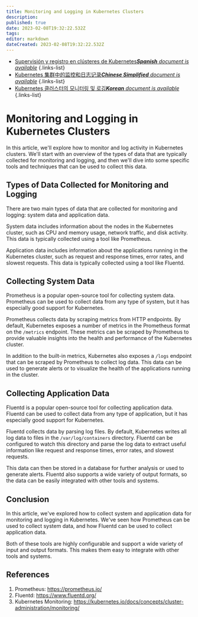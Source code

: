 ```yaml
---
title: Monitoring and Logging in Kubernetes Clusters
description: 
published: true
date: 2023-02-08T19:32:22.532Z
tags: 
editor: markdown
dateCreated: 2023-02-08T19:32:22.532Z
---
```


- [Supervisión y registro en clústeres de Kubernetes***Spanish** document is available*](/es/Knowledge-base/Kubernetes/monitoring-and-logging-in-kubernetes-clusters)
{.links-list}
- [Kubernetes 集群中的监控和日志记录***Chinese Simplified** document is available*](/zh/Knowledge-base/Kubernetes/monitoring-and-logging-in-kubernetes-clusters)
{.links-list}
- [Kubernetes 클러스터의 모니터링 및 로깅***Korean** document is available*](/ko/Knowledge-base/Kubernetes/monitoring-and-logging-in-kubernetes-clusters)
{.links-list}


# Monitoring and Logging in Kubernetes Clusters

In this article, we'll explore how to monitor and log activity in Kubernetes clusters. We'll start with an overview of the types of data that are typically collected for monitoring and logging, and then we'll dive into some specific tools and techniques that can be used to collect this data.

## Types of Data Collected for Monitoring and Logging

There are two main types of data that are collected for monitoring and logging: system data and application data.

System data includes information about the nodes in the Kubernetes cluster, such as CPU and memory usage, network traffic, and disk activity. This data is typically collected using a tool like Prometheus.

Application data includes information about the applications running in the Kubernetes cluster, such as request and response times, error rates, and slowest requests. This data is typically collected using a tool like Fluentd.

## Collecting System Data

Prometheus is a popular open-source tool for collecting system data. Prometheus can be used to collect data from any type of system, but it has especially good support for Kubernetes.

Prometheus collects data by scraping metrics from HTTP endpoints. By default, Kubernetes exposes a number of metrics in the Prometheus format on the `/metrics` endpoint. These metrics can be scraped by Prometheus to provide valuable insights into the health and performance of the Kubernetes cluster.

In addition to the built-in metrics, Kubernetes also exposes a `/logs` endpoint that can be scraped by Prometheus to collect log data. This data can be used to generate alerts or to visualize the health of the applications running in the cluster.

## Collecting Application Data

Fluentd is a popular open-source tool for collecting application data. Fluentd can be used to collect data from any type of application, but it has especially good support for Kubernetes.

Fluentd collects data by parsing log files. By default, Kubernetes writes all log data to files in the `/var/log/containers` directory. Fluentd can be configured to watch this directory and parse the log data to extract useful information like request and response times, error rates, and slowest requests.

This data can then be stored in a database for further analysis or used to generate alerts. Fluentd also supports a wide variety of output formats, so the data can be easily integrated with other tools and systems.

## Conclusion

In this article, we've explored how to collect system and application data for monitoring and logging in Kubernetes. We've seen how Prometheus can be used to collect system data, and how Fluentd can be used to collect application data.

Both of these tools are highly configurable and support a wide variety of input and output formats. This makes them easy to integrate with other tools and systems.

## References

1. Prometheus: https://prometheus.io/
2. Fluentd: https://www.fluentd.org/
3. Kubernetes Monitoring: https://kubernetes.io/docs/concepts/cluster-administration/monitoring/